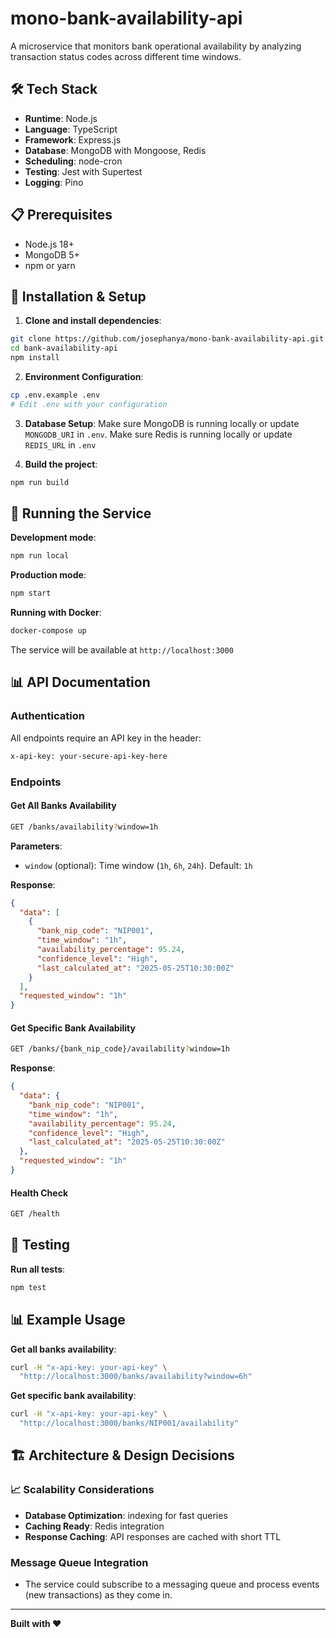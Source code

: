 # mono-bank-availability-api

A microservice that monitors bank operational availability by analyzing transaction status codes across different time windows.

## 🛠 Tech Stack

- **Runtime**: Node.js
- **Language**: TypeScript
- **Framework**: Express.js
- **Database**: MongoDB with Mongoose, Redis
- **Scheduling**: node-cron
- **Testing**: Jest with Supertest
- **Logging**: Pino

## 📋 Prerequisites

- Node.js 18+
- MongoDB 5+
- npm or yarn

## 🔧 Installation & Setup

1. **Clone and install dependencies**:
```bash
git clone https://github.com/josephanya/mono-bank-availability-api.git
cd bank-availability-api
npm install
```

2. **Environment Configuration**:
```bash
cp .env.example .env
# Edit .env with your configuration
```

3. **Database Setup**:
Make sure MongoDB is running locally or update `MONGODB_URI` in `.env`. Make sure Redis is running locally or update `REDIS_URL` in `.env`

4. **Build the project**:
```bash
npm run build
```

## 🚀 Running the Service

**Development mode**:
```bash
npm run local
```

**Production mode**:
```bash
npm start
```

**Running with Docker**:
```bash
docker-compose up
```

The service will be available at `http://localhost:3000`

## 📊 API Documentation

### Authentication
All endpoints require an API key in the header:
```bash
x-api-key: your-secure-api-key-here
```

### Endpoints

#### Get All Banks Availability
```bash
GET /banks/availability?window=1h
```

**Parameters**:
- `window` (optional): Time window (`1h`, `6h`, `24h`). Default: `1h`

**Response**:
```json
{
  "data": [
    {
      "bank_nip_code": "NIP001",
      "time_window": "1h",
      "availability_percentage": 95.24,
      "confidence_level": "High",
      "last_calculated_at": "2025-05-25T10:30:00Z"
    }
  ],
  "requested_window": "1h"
}
```

#### Get Specific Bank Availability
```bash
GET /banks/{bank_nip_code}/availability?window=1h
```

**Response**:
```json
{
  "data": {
    "bank_nip_code": "NIP001",
    "time_window": "1h",
    "availability_percentage": 95.24,
    "confidence_level": "High",
    "last_calculated_at": "2025-05-25T10:30:00Z"
  },
  "requested_window": "1h"
}
```

#### Health Check
```bash
GET /health
```

## 🧪 Testing

**Run all tests**:
```bash
npm test
```

## 📊 Example Usage

**Get all banks availability**:
```bash
curl -H "x-api-key: your-api-key" \
  "http://localhost:3000/banks/availability?window=6h"
```

**Get specific bank availability**:
```bash
curl -H "x-api-key: your-api-key" \
  "http://localhost:3000/banks/NIP001/availability"
```

## 🏗 Architecture & Design Decisions

### 📈 Scalability Considerations
- **Database Optimization**: indexing for fast queries
- **Caching Ready**: Redis integration 
- **Response Caching**: API responses are cached with short TTL

### Message Queue Integration
- The service could subscribe to a messaging queue and process events (new transactions) as they come in.

---

**Built with ❤️**
